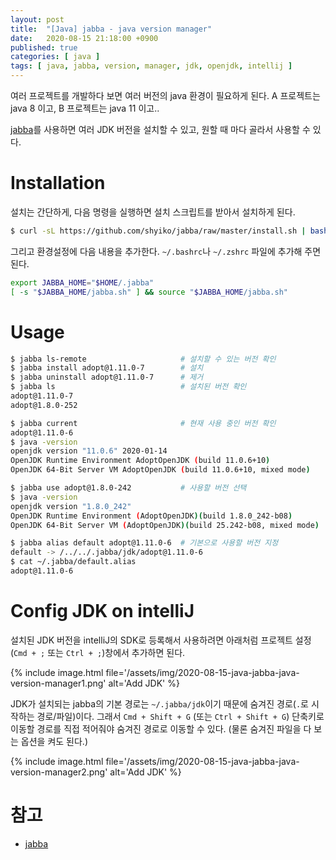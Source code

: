 ```yaml
---
layout: post
title:  "[Java] jabba - java version manager"
date:   2020-08-15 21:18:00 +0900
published: true
categories: [ java ]
tags: [ java, jabba, version, manager, jdk, openjdk, intellij ]
---
```


여러 프로젝트를 개발하다 보면 여러 버전의 java 환경이 필요하게 된다. A 프로젝트는 java 8 이고, B 프로젝트는 java 11 이고..

[jabba](https://github.com/shyiko/jabba)를 사용하면 여러 JDK 버전을 설치할 수 있고, 원할 때 마다 골라서 사용할 수 있다.


# Installation

설치는 간단하게, 다음 명령을 실행하면 설치 스크립트를 받아서 설치하게 된다.

```bash
$ curl -sL https://github.com/shyiko/jabba/raw/master/install.sh | bash && . ~/.jabba/jabba.sh
```

그리고 환경설정에 다음 내용을 추가한다. `~/.bashrc`나 `~/.zshrc` 파일에 추가해 주면 된다.

```bash
export JABBA_HOME="$HOME/.jabba"
[ -s "$JABBA_HOME/jabba.sh" ] && source "$JABBA_HOME/jabba.sh"
```


# Usage

```bash
$ jabba ls-remote                     # 설치할 수 있는 버전 확인
$ jabba install adopt@1.11.0-7        # 설치
$ jabba uninstall adopt@1.11.0-7      # 제거
$ jabba ls                            # 설치된 버전 확인
adopt@1.11.0-7
adopt@1.8.0-252

$ jabba current                       # 현재 사용 중인 버전 확인
adopt@1.11.0-6
$ java -version
openjdk version "11.0.6" 2020-01-14
OpenJDK Runtime Environment AdoptOpenJDK (build 11.0.6+10)
OpenJDK 64-Bit Server VM AdoptOpenJDK (build 11.0.6+10, mixed mode)

$ jabba use adopt@1.8.0-242           # 사용할 버전 선택
$ java -version
openjdk version "1.8.0_242"
OpenJDK Runtime Environment (AdoptOpenJDK)(build 1.8.0_242-b08)
OpenJDK 64-Bit Server VM (AdoptOpenJDK)(build 25.242-b08, mixed mode)

$ jabba alias default adopt@1.11.0-6  # 기본으로 사용할 버전 지정
default -> /../../.jabba/jdk/adopt@1.11.0-6
$ cat ~/.jabba/default.alias
adopt@1.11.0-6
```


# Config JDK on intelliJ

설치된 JDK 버전을 intelliJ의 SDK로 등록해서 사용하려면 아래처럼 프로젝트 설정(`Cmd + ;` 또는 `Ctrl + ;`)창에서 추가하면 된다.

{% include image.html file='/assets/img/2020-08-15-java-jabba-java-version-manager1.png' alt='Add JDK' %}

JDK가 설치되는 jabba의 기본 경로는 `~/.jabba/jdk`이기 때문에 숨겨진 경로(`.`로 시작하는 경로/파일)이다. 그래서 `Cmd + Shift + G` (또는 `Ctrl + Shift + G`) 단축키로 이동할 경로를 직접 적어줘야 숨겨진 경로로 이동할 수 있다. (물론 숨겨진 파일을 다 보는 옵션을 켜도 된다.)

{% include image.html file='/assets/img/2020-08-15-java-jabba-java-version-manager2.png' alt='Add JDK' %}


# 참고

- [jabba](https://github.com/shyiko/jabba)
